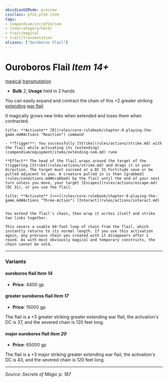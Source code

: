 ```yaml
---
obsidianUIMode: preview
cssclass: pf2e,pf2e-item
tags:
- compendium/src/pf2e/som
- item/category/held/
- trait/magical
- trait/transmutation
aliases: ["Ouroboros Flail"]
---
```

# Ouroboros Flail *Item 14+*  
[magical](magical.md "Magical Item Trait")  [transmutation](transmutation.md "Transmutation School Trait")  

- **Bulk** 2; **Usage** held in 2 hands

You can easily expand and contract the chain of this +2 greater striking [extending](extending-som.md) [war flail](war-flail.md).

It magically grows new links when extended and loses them when contracted.

```ad-embed-ability
title: **Activate** [R](rules/core-rulebook/chapter-9-playing-the-game.md#Actions "Reaction") command

- **Trigger**: You successfully [Strike](rules/actions/strike.md) with the flail while activating its [extending](compendium/equipment/items/extending-som.md) rune

**Effect** The head of the flail wraps around the target of the triggering [Strike](rules/actions/strike.md) and drags it in your direction. The target must succeed at a DC 31 Fortitude save or be pulled adjacent to you. A creature pulled in is then [grabbed](rules/conditions.md#Grabbed) by the flail until the end of your next turn unless you move, your target [Escapes](rules/actions/escape.md) (DC 31), or you use the flail.
```

```ad-embed-ability
title: **Activate** [>>>](rules/core-rulebook/chapter-9-playing-the-game.md#Actions "Three-Action") [Interact](rules/actions/interact.md)


You extend the flail's chain, then wrap it across itself and strike two links together.

This severs a usable 60-foot loop of chain from the flail, which instantly returns to its normal length. If you use this activation again, any previous chain you created with it disappears after 1 round. As with most obviously magical and temporary constructs, the chain cannot be sold.
```

---

### Variants

#### ouroboros flail *Item 14*

- **Price**: 4400 gp

#### greater ouroboros flail *Item 17*

- **Price**: 15000 gp

The flail is a +3 greater striking greater extending war flail, the activation's DC is 37, and the severed chain is 120 feet long.

#### major ouroboros flail *Item 20*

- **Price**: 65000 gp

The flail is a +3 major striking greater extending war flail, the activation's DC is 43, and the severed chain is 120 feet long.

---
*Source: Secrets of Magic p. 187*